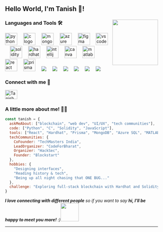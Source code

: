 <h2 align="left">Hello World, I'm Tanish 👋!</h2>

###

<img align="right" height="150" src="https://media1.giphy.com/media/v1.Y2lkPTc5MGI3NjExN2FoMnk2YWJhdWI2c2FldGtzZWVla3I0MGY4NnNoYXpjcmc3bGtmbCZlcD12MV9naWZzX3NlYXJjaCZjdD1n/H7NXpSiEmGqgE/200.webp"  />

###
<h3 align="left">Languages and Tools 🛠️</h3>

<div align="left">
  <img src="https://cdn.jsdelivr.net/gh/devicons/devicon/icons/python/python-original.svg" height="40" alt="python logo" />
  <img width="12" />
  <img src="https://cdn.jsdelivr.net/gh/devicons/devicon/icons/c/c-original.svg" height="40" alt="c logo" />
  <img width="12" />
  <img src="https://cdn.jsdelivr.net/gh/devicons/devicon/icons/mongodb/mongodb-original-wordmark.svg" height="40" alt="mongodb logo" />
  <img width="12" />
  <img src="https://cdn.jsdelivr.net/gh/devicons/devicon/icons/azuresqldatabase/azuresqldatabase-original.svg" height="40" alt="azure sql logo" />
  <img width="12" />
  <img src="https://cdn.jsdelivr.net/gh/devicons/devicon/icons/figma/figma-original.svg" height="40" alt="figma logo" />
  <img width="12" />
  <img src="https://cdn.jsdelivr.net/gh/devicons/devicon/icons/vscode/vscode-original.svg" height="40" alt="vscode logo" />
  <img width="12" />
  <img src="https://cdn.jsdelivr.net/gh/devicons/devicon/icons/solidity/solidity-original.svg" height="40" alt="solidity logo" />
  <img width="12" />
  <img src="https://cdn.jsdelivr.net/gh/devicons/devicon/icons/hardhat/hardhat-original.svg" height="40" alt="hardhat logo" />
  <img width="12" />
  <img src="https://cdn.jsdelivr.net/gh/devicons/devicon/icons/intellij/intellij-original.svg" height="40" alt="intellij logo" />
  <img width="12" />
  <img src="https://cdn.jsdelivr.net/gh/devicons/devicon/icons/canva/canva-original.svg" height="40" alt="canva logo" />
  <img width="12" />
  <img src="https://cdn.jsdelivr.net/gh/devicons/devicon/icons/matlab/matlab-original.svg" height="40" alt="matlab logo" />
  <img width="12" />
  <img src="https://cdn.jsdelivr.net/gh/devicons/devicon/icons/react/react-original.svg" height="40" alt="react logo" />
  <img width="12" />
  <img src="https://cdn.jsdelivr.net/gh/devicons/devicon/icons/prisma/prisma-original.svg" height="40" alt="prisma logo" />
  <img width="12" />
  <img src="https://cdn.jsdelivr.net/gh/devicons/devicon@latest/icons/arduino/arduino-original-wordmark.svg" />
  <img width="12" />
  <img src="https://cdn.jsdelivr.net/gh/devicons/devicon@latest/icons/java/java-original.svg" />
  <img width="12" />
  <img src="https://cdn.jsdelivr.net/gh/devicons/devicon@latest/icons/github/github-original-wordmark.svg" />
  <img width="12" />
  <img src="https://cdn.jsdelivr.net/gh/devicons/devicon@latest/icons/devicon/devicon-original.svg" />
  <img width="12" />
  <img src="https://cdn.jsdelivr.net/gh/devicons/devicon@latest/icons/npm/npm-original-wordmark.svg" />
  <img width="12" />
  <img src="https://cdn.jsdelivr.net/gh/devicons/devicon@latest/icons/latex/latex-original.svg" />
          
</div>

<h3 align="left">Connect with me 🔗</h3>

<p align="left">
  <a href="https://www.linkedin.com/in/tanish-sunita-pareek/" target="_blank">
    <img align="center" src="https://raw.githubusercontent.com/rahuldkjain/github-profile-readme-generator/master/src/images/icons/Social/linked-in-alt.svg" alt="Tanish Sunita Pareek" height="30" width="40" />
  </a>
</p>


###

### A little more about me! 🧟‍♂️ 

```javascript
const tanish = {
  askMeAbout: ["blockchain", "web dev", "UI/UX", "tech communities"],
  code: ["Python", "C", "Solidity", "JavaScript"],
  tools: ["React", "Hardhat", "Prisma", "MongoDB", "Azure SQL", "MATLAB", "VSCode", "IntelliJ", "Figma", "Canva"],
  techCommunities: {
    CoFounder: "TechMasters India",
    LeadOrganizer: "CodeForBharat",
    Organizer: "HackSec",
    Founder: "Blockstart"
  },
  hobbies: {
    "Designing interfaces",
    "Reading history & tech",
    "Being up all night chasing that ONE BUG..."
  },
  challenge: "Exploring full-stack blockchain with Hardhat and Solidity!"
}
```

<em><b>I love connecting with different people</b> so if you want to say <b>hi, I'll be happy to meet you more!</b> :)</em><img src="https://media.giphy.com/media/LnQjpWaON8nhr21vNW/giphy.gif" width="60"> 

---
